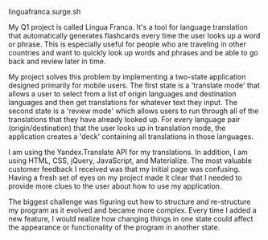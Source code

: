 linguafranca.surge.sh

My Q1 project is called Lingua Franca. It's a tool for language translation that automatically generates flashcards every time the user looks up a word or phrase. This is especially useful for people who are traveling in other countries and want to quickly look up words and phrases and be able to go back and review later in time.

My project solves this problem by implementing a two-state application designed primarily for mobile users. The first state is a 'translate mode' that allows a user to select from a list of origin languages and destination languages and then get translations for whatever text they input. The second state is a 'review mode' which allows users to run through all of the translations that they have already looked up. For every language pair (origin/destination) that the user looks up in translation mode, the application creates a 'deck' containing all translations in those languages.

I am using the Yandex.Translate API for my translations. In addition, I am using HTML, CSS, jQuery, JavaScript, and Materialize. The most valuable customer feedback I received was that my initial page was confusing. Having a fresh set of eyes on my project made it clear that I needed to provide more clues to the user about how to use my application.

The biggest challenge was figuring out how to structure and re-structure my program as it evolved and became more complex. Every time I added a new feature, I would realize how changing things in one state could affect the appearance or functionality of the program in another state.
